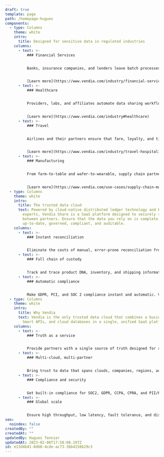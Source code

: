 ```yaml
---
draft: true
template: page
path: /homepage-hugues
components:
  - type: Columns
    theme: white
    intro:
      title: Designed for sensitive data in regulated industries
    columns:
      - text: >-
          ### Financial Services


          Banks, insurance companies, and lenders leave batch processes behind and reduce the risk of outstanding unpaid balances and data disputes.


          [Learn more](https://www.vendia.com/industry/financial-services)
      - text: >-
          ### Healthcare


          Providers, labs, and affiliates automate data sharing workflows with privacy, governance, and access control built in.


          [Learn more](https://www.vendia.com/industry#healthcare)
      - text: >-
          ### Travel


          Airlines and their partners ensure that fare, loyalty, and ticket updates happen in real time with proof of data accuracy and ATI compliance.


          [Learn more](https://www.vendia.com/industry/travel-hospitality)
      - text: >-
          ### Manufacturing


          From farm-to-table and wafer-to-wearable, supply chain partners gain a trusted and immutable source of truth.


          [Learn more](https://www.vendia.com/use-cases/supply-chain-management)
  - type: Columns
    theme: white
    intro:
      title: The trusted data cloud
      text: Powered by cloud-native distributed ledger technology and built by cloud
        experts, Vendia Share is a SaaS platform designed to securely share data
        between partners. Ensure that the data you rely on is complete, correct,
        up-to-date, governed, compliant, and auditable.
    columns:
      - text: >-
          ### Instant reconciliation


          Eliminate the costs of manual, error-prone reconciliation from partner data. Vendia Share offers automatic, real-time reconciliation with an accurate, indisputable, and trusted source of truth.
      - text: >-
          ### Full chain of custody


          Track and trace product DNA, inventory, and shipping information across supply chain partners. Vendia Share provides a fully auditable, versioned, and immutable source of truth.
      - text: >-
          ### Automatic compliance


          Make GDPR, PCI, and SOC 2 compliance instant and automatic. Vendia Share helps ensure data is compliant, complete, and tamperproof.
  - type: Columns
    theme: white
    intro:
      title: Why Vendia
      text: Vendia is the only trusted data cloud that combines a business blockchain,
        Smart APIs, and cloud databases in a single, unified SaaS platform.
    columns:
      - text: >-
          ### Truth as a service


          Provide partners with a single source of truth designed for secure, compliant, trusted B2B data sharing – all delivered as a service.
      - text: >-
          ### Multi-cloud, multi-partner


          Bring trust to data that spans clouds, companies, regions, accounts, data warehouses, applications, and more.
      - text: >-
          ### Compliance and security


          Get built-in compliance for SOC2, GDPR, CCPA, CPRA, and PII/PCI, plus out-of-the-box forensics on ransomware attacks.
      - text: >-
          ### Global scale


          Ensure high throughput, low latency, fault tolerance, and disaster recovery across all your real-time data sharing.
seo:
  noindex: false
createdBy: ""
createdAt: ""
updatedBy: Hugues Tennier
updatedAt: 2023-02-06T17:58:08.197Z
id: e13d4b41-8d60-4cde-ac73-3bb4158b29c3
---
```

